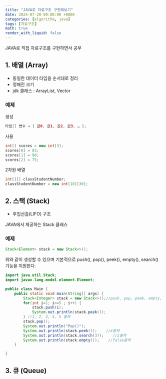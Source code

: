 ```yaml
---
title: "JAVA로 자료구조 구현해보기"
date: 2024-07-20 00:00:00 +0800
categories: [algorithm, java]
tags: [자료구조]
math: true
render_with_liquid: false
---
```



JAVA로 직접 자료구조를 구현하면서 공부

## 1. 배열 (Array)

- 동일한 데이터 타입을 순서대로 정리
- 정해진 크기
- jdk 클래스 : ArrayList, Vector


### 예제
생성

```java
타입[] 변수 = { 값0, 값1, 값2, 값3, … };
```

사용

```java
int[] scores = new int[3];
scores[0] = 83;
scores[1] = 90;
scores[2] = 75;
```

2차원 배열

```java
int[][] classStudentNumber;
classStudentNumber = new int[10][30];
```

## 2. 스택 (Stack)

- 후입선출(LIFO) 구조

JAVA에서 제공하는 Stack 클래스
### 예제

```java
Stack<Element> stack = new Stack<>();
```
위와 같이 생성할 수 있으며 기본적으로 push(), pop(), peek(), empty(), search() 기능을 지원한다.

```java
import java.util.Stack;
import javax.lang.model.element.Element;

public class Main {
    public static void main(String[] args) {
        Stack<Integer> stack = new Stack<>();//push, pop, peek, empty, seach 지원
        for(int i=1; i<=5 ; i++) {
            stack.push(i);
            System.out.println(stack.peek());
        } //1, 2, 3, 4, 5 출력
        stack.pop();
        System.out.println("Pop()");
        System.out.println(stack.peek());    //4출력
        System.out.println(stack.search(3));    //2출력
        System.out.println(stack.empty());    //false출력
    }

}
```

## 3. 큐 (Queue)